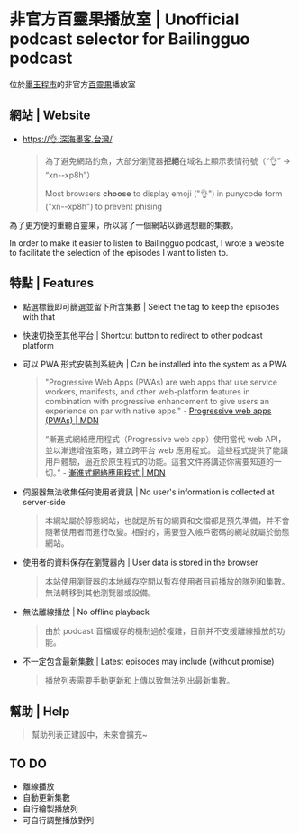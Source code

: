 # 非官方百靈果播放室 | Unofficial podcast selector for Bailingguo podcast

位於[墨玉程市](https://xn--2os22eixx6na.xn--kpry57d/)的非官方[百靈果](https://www.bailingguonews.com/)播放室

## 網站 | Website

- [https://👌.深海墨客.台灣/](https://xn--xp8h.xn--2os22eixx6na.xn--kpry57d/)

  > 為了避免網路釣魚，大部分瀏覽器**拒絕**在域名上顯示表情符號（“👌” -> “xn--xp8h”）
  >
  > Most browsers **choose** to display emoji ("👌") in punycode form ("xn--xp8h") to prevent phising

為了更方便的重聽百靈果，所以寫了一個網站以篩選想聽的集數。

In order to make it easier to listen to Bailingguo podcast, I wrote a website to facilitate the selection of the episodes I want to listen to.

## 特點 | Features

- 點選標籤即可篩選並留下所含集數 | Select the tag to keep the episodes with that
- 快速切換至其他平台 | Shortcut button to redirect to other podcast platform
- 可以 PWA 形式安裝到系統內 | Can be installed into the system as a PWA

  > "Progressive Web Apps (PWAs) are web apps that use service workers, manifests, and other web-platform features in combination with progressive enhancement to give users an experience on par with native apps." - [Progressive web apps (PWAs) | MDN](https://developer.mozilla.org/en-US/docs/Web/Progressive_web_apps)
  >
  > “漸進式網絡應用程式（Progressive web app）使用當代 web API，並以漸進增強策略，建立跨平台 web 應用程式。 這些程式提供了能讓用戶體驗，逼近於原生程式的功能。這套文件將講述你需要知道的一切。” - [漸進式網絡應用程式 | MDN](https://developer.mozilla.org/zh-TW/docs/Web/Progressive_web_apps)

- 伺服器無法收集任何使用者資訊 | No user's information is collected at server-side

  > 本網站屬於靜態網站，也就是所有的網頁和文檔都是預先準備，并不會隨著使用者而進行改變。相對的，需要登入帳戶密碼的網站就屬於動態網站。

- 使用者的資料保存在瀏覽器內 | User data is stored in the browser

  > 本站使用瀏覽器的本地緩存空間以暫存使用者目前播放的隊列和集數。無法轉移到其他瀏覽器或設備。

- 無法離線播放 | No offline playback

  > 由於 podcast 音檔緩存的機制過於複雜，目前并不支援離線播放的功能。

- 不一定包含最新集數 | Latest episodes may include (without promise)

  > 播放列表需要手動更新和上傳以致無法列出最新集數。

## 幫助 | Help

> 幫助列表正建設中，未來會擴充~

## TO DO

- 離線播放
- 自動更新集數
- 自行繪製播放列
- 可自行調整播放對列
